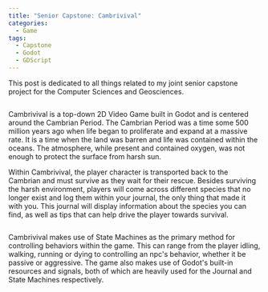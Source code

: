 ```yaml
---
title: "Senior Capstone: Cambrivival"
categories:
  - Game
tags:
  - Capstone
  - Godot
  - GDScript
---
```


This post is dedicated to all things related to my joint senior capstone project for the Computer Sciences and Geosciences.

<img src="{{ site.url }}{{ site.baseurl }}/assets/images/cambrivival.png" alt="">

Cambrivival is a top-down 2D Video Game built in Godot and is centered around the Cambrian Period. The Cambrian Period was a time some 500 million years ago when life began to proliferate and expand at a massive rate. It is a time when the land was barren and life was contained within the oceans. The atmosphere, while present and contained oxygen, was not enough to protect the surface from harsh sun. 

Within Cambrivival, the player character is transported back to the Cambrian and must survive as they wait for their rescue. Besides surviving the harsh environment, players will come across different species that no longer exist and log them within your journal, the only thing that made it with you. This journal will display information about the species you can find, as well as tips that can help drive the player towards survival.

<img src="{{ site.url }}{{ site.baseurl }}/assets/images/journal.png" alt="">

Cambrivival makes use of State Machines as the primary method for controlling behaviors within the game. This can range from the player idling, walking, running or dying to controlling an npc's behavior, whether it be passive or aggressive. The game also makes use of Godot's built-in resources and signals, both of which are heavily used for the Journal and State Machines respectively.
  
